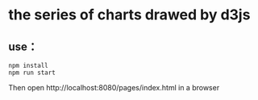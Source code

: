 # the series of charts drawed by d3js


## use：
    npm install
    npm run start

Then open http://localhost:8080/pages/index.html in a browser
